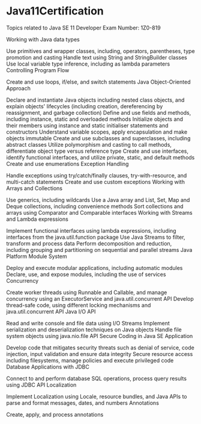 # Java11Certification
Topics related to Java SE 11 Developer Exam Number: 1Z0-819

Working with Java data types

Use primitives and wrapper classes, including, operators, parentheses, type promotion and casting
Handle text using String and StringBuilder classes
Use local variable type inference, including as lambda parameters
Controlling Program Flow

Create and use loops, if/else, and switch statements
Java Object-Oriented Approach

Declare and instantiate Java objects including nested class objects, and explain objects' lifecycles (including creation, dereferencing by reassignment, and garbage collection)
Define and use fields and methods, including instance, static and overloaded methods
Initialize objects and their members using instance and static initialiser statements and constructors
Understand variable scopes, apply encapsulation and make objects immutable
Create and use subclasses and superclasses, including abstract classes
Utilize polymorphism and casting to call methods, differentiate object type versus reference type
Create and use interfaces, identify functional interfaces, and utilize private, static, and default methods
Create and use enumerations
Exception Handling

Handle exceptions using try/catch/finally clauses, try-with-resource, and multi-catch statements
Create and use custom exceptions
Working with Arrays and Collections

Use generics, including wildcards
Use a Java array and List, Set, Map and Deque collections, including convenience methods
Sort collections and arrays using Comparator and Comparable interfaces
Working with Streams and Lambda expressions

Implement functional interfaces using lambda expressions, including interfaces from the java.util.function package
Use Java Streams to filter, transform and process data
Perform decomposition and reduction, including grouping and partitioning on sequential and parallel streams
Java Platform Module System

Deploy and execute modular applications, including automatic modules
Declare, use, and expose modules, including the use of services
Concurrency

Create worker threads using Runnable and Callable, and manage concurrency using an ExecutorService and java.util.concurrent API
Develop thread-safe code, using different locking mechanisms and java.util.concurrent API
Java I/O API

Read and write console and file data using I/O Streams
Implement serialization and deserialization techniques on Java objects
Handle file system objects using java.nio.file API
Secure Coding in Java SE Application

Develop code that mitigates security threats such as denial of service, code injection, input validation and ensure data integrity
Secure resource access including filesystems, manage policies and execute privileged code
Database Applications with JDBC

Connect to and perform database SQL operations, process query results using JDBC API
Localization

Implement Localization using Locale, resource bundles, and Java APIs to parse and format messages, dates, and numbers
Annotations

Create, apply, and process annotations
